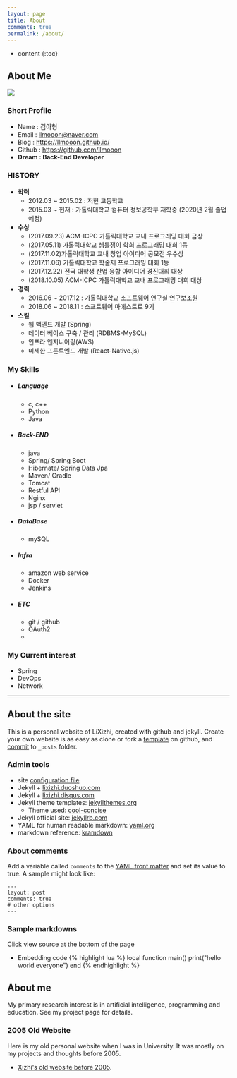 ```yaml
---
layout: page
title: About
comments: true
permalink: /about/
---
```


* content
{:toc}
## About Me



![](https://blogpfthumb-phinf.pstatic.net/MjAxODAxMDFfNTIg/MDAxNTE0ODE1MjM0OTA1.eR9Wa1dRRJgMDcYQ3fON-rQs2amfo8JD-geeLnHWJJQg.A6UD4rHKXTGwNTD01QjQJTFWjan7RC4_s3ntXD2keg0g.JPEG.llmooon/IMG_20160713_123003.jpg?type=w161)



### Short Profile

- Name : 김아형
- Email : llmooon@naver.com
- Blog : https://llmooon.github.io/
- Github : https://github.com/llmooon
- **Dream : Back-End Developer**

### HISTORY

- **학력**
  - 2012.03 ~ 2015.02 : 저현 고등학교
  - 2015.03 ~ 현재 :  가톨릭대학교 컴퓨터 정보공학부 재학중 (2020년 2월 졸업 예정)
- **수상**
  - (2017.09.23) ACM-ICPC 가톨릭대학교 교내 프로그래밍 대회 금상
  - (2017.05.11) 가톨릭대학교 셈틀쟁이 학회 프로그래밍 대회 1등
  - (2017.11.02)가톨릭대학교 교내 창업 아이디어 공모전 우수상
  - (2017.11.06) 가톨릭대학교 학술제 프로그래밍 대회 1등
  - (2017.12.22) 전국 대학생 산업 융합 아이디어 경진대회 대상
  - (2018.10.05) ACM-ICPC 가톨릭대학교 교내 프로그래밍 대회 대상
- **경력**
  - 2016.06 ~ 2017.12 : 가톨릭대학교 소프트웨어 연구실 연구보조원
  - 2018.06 ~ 2018.11 :  소프트웨어 마에스트로 9기
- **스킬**
  - 웹 백엔드 개발 (Spring)
  - 데이터 베이스 구축 / 관리 (RDBMS-MySQL)
  - 인프라 엔지니어링(AWS)
  - 미세한 프론트엔드 개발 (React-Native.js)

### My Skills

 - ##### Language

     - c, c++
     - Python
     - Java

 - ##### Back-END

    - java
    - Spring/ Spring Boot
    - Hibernate/ Spring Data Jpa
    - Maven/ Gradle
    - Tomcat
    - Restful API
    - Nginx
    - jsp / servlet

 - ##### DataBase

    - mySQL

 - ##### Infra

    - amazon web service
    - Docker
    - Jenkins

 - ##### ETC

    - git / github
    - OAuth2
    - 

### My Current interest

- Spring
- DevOps
- Network



---

## About the site

This is a personal website of LiXizhi, created with github and jekyll. 
Create your own website is as easy as clone or fork a [template](https://github.com/LiXizhi/lixizhi.github.io) on github, and [commit](http://jekyllrb.com/docs/posts/) to `_posts` folder. 

### Admin tools
* site [configuration file](https://github.com/LiXizhi/lixizhi.github.io/blob/master/_config.yml)
* Jekyll + [lixizhi.duoshuo.com](http://lixizhi.duoshuo.com/admin/)
* Jekyll + [lixizhi.disqus.com](http://lixizhi.disqus.com/admin/)
* Jekyll theme templates: [jekyllthemes.org](http://jekyllthemes.org)
   * Theme used: [cool-concise](http://jekyllthemes.org/themes/cool-concise-high-end/)
* Jekyll official site: [jekyllrb.com](http://jekyllrb.com)
* YAML for human readable markdown: [yaml.org](http://www.yaml.org/)
* markdown reference: [kramdown](http://kramdown.gettalong.org/quickref.html)

### About comments
Add a variable called `comments` to the [YAML front matter](http://jekyllrb.com/docs/frontmatter/) and set its value to true. A sample might look like:

    ---
    layout: post
    comments: true
    # other options
    ---

### Sample markdowns
Click view source at the bottom of the page

* Embedding code
{% highlight lua %}
local function main()
	print("hello world everyone")
end
{% endhighlight %}


## About me

My primary research interest is in artificial intelligence, programming and education. See my project page for details.


### 2005 Old Website 
Here is my old personal website when I was in University. It was mostly on my projects and thoughts before 2005.

* [Xizhi's old website before 2005](/oldsite2005/index.htm). 

